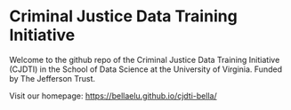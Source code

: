 # Criminal Justice Data Training Initiative
Welcome to the github repo of the Criminal Justice Data Training Initiative (CJDTI) in the School of Data Science at the University of Virginia. Funded by The Jefferson Trust.

Visit our homepage: https://bellaelu.github.io/cjdti-bella/
